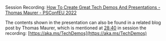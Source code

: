 Session Recording: [How To Create Great Tech Demos And Presentations - Thomas Maurer - PSConfEU 2022](https://www.youtube.com/watch?v=Sf-S4rdQ3Gc)

The contents shown in the presentation can also be found in a related blog post by Thomas Maurer, which is mentioned at [28:40](https://www.youtube.com/watch?v=Sf-S4rdQ3Gc?t=1720) in session the recording: 
[https://aka.ms/TechDemos](https://aka.ms/TechDemos)
